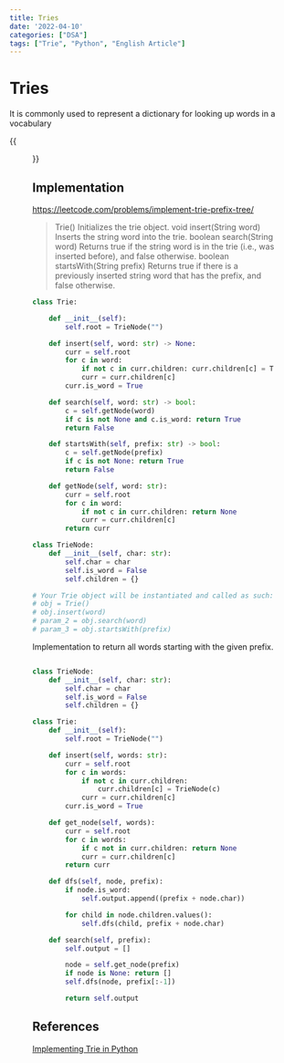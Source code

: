 ```yaml
---
title: Tries
date: '2022-04-10'
categories: ["DSA"]
tags: ["Trie", "Python", "English Article"]
---
```


# Tries

It is commonly used to represent a dictionary for looking up words in a vocabulary

{{<figure src="./trie_example.png" alt="Query Suggestion" width="100%">}}

## Implementation

<https://leetcode.com/problems/implement-trie-prefix-tree/>


> Trie() Initializes the trie object.
void insert(String word) Inserts the string word into the trie.
boolean search(String word) Returns true if the string word is in the trie (i.e., was inserted before), and false otherwise.
boolean startsWith(String prefix) Returns true if there is a previously inserted string word that has the prefix, and false otherwise.

```python
class Trie:

    def __init__(self):
        self.root = TrieNode("")

    def insert(self, word: str) -> None:
        curr = self.root
        for c in word:
            if not c in curr.children: curr.children[c] = TrieNode(c)
            curr = curr.children[c]
        curr.is_word = True

    def search(self, word: str) -> bool:
        c = self.getNode(word)
        if c is not None and c.is_word: return True
        return False

    def startsWith(self, prefix: str) -> bool:
        c = self.getNode(prefix)
        if c is not None: return True
        return False

    def getNode(self, word: str):
        curr = self.root
        for c in word:
            if not c in curr.children: return None
            curr = curr.children[c]
        return curr

class TrieNode:
    def __init__(self, char: str):
        self.char = char
        self.is_word = False
        self.children = {}

# Your Trie object will be instantiated and called as such:
# obj = Trie()
# obj.insert(word)
# param_2 = obj.search(word)
# param_3 = obj.startsWith(prefix)
```

Implementation to return all words starting with the given prefix.

```python

class TrieNode:
    def __init__(self, char: str):
        self.char = char
        self.is_word = False
        self.children = {}

class Trie:
    def __init__(self):
        self.root = TrieNode("")

    def insert(self, words: str):
        curr = self.root
        for c in words:
            if not c in curr.children:
                curr.children[c] = TrieNode(c)
            curr = curr.children[c]
        curr.is_word = True

    def get_node(self, words):
        curr = self.root
        for c in words:
            if c not in curr.children: return None
            curr = curr.children[c]
        return curr

    def dfs(self, node, prefix):
        if node.is_word:
            self.output.append((prefix + node.char))

        for child in node.children.values():
            self.dfs(child, prefix + node.char)

    def search(self, prefix):
        self.output = []

        node = self.get_node(prefix)
        if node is None: return []
        self.dfs(node, prefix[:-1])

        return self.output
```

## References

[Implementing Trie in Python](https://albertauyeung.github.io/2020/06/15/python-trie.html/)
